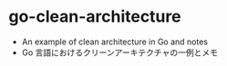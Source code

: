 # go-clean-architecture

- An example of clean architecture in Go and notes
- Go 言語におけるクリーンアーキテクチャの一例とメモ
